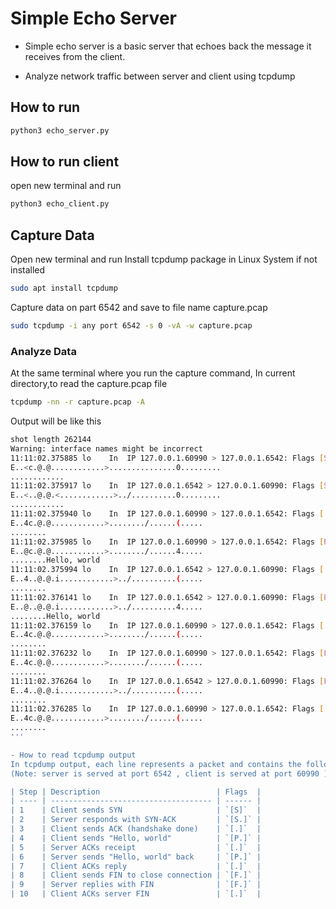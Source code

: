# Simple Echo Server

- Simple echo server is a basic server that echoes back the message it receives from the client.

- Analyze network traffic  between server and client using tcpdump

## How to run

```bash
python3 echo_server.py
```

## How to run client
open new terminal and run
```bash
python3 echo_client.py
```

## Capture Data
Open new terminal and run
Install tcpdump package in Linux System if not installed
```bash
sudo apt install tcpdump    
```
Capture data on part 6542 and save to file name capture.pcap
```bash
sudo tcpdump -i any port 6542 -s 0 -vA -w capture.pcap
```
### Analyze Data
At the same terminal where you run the capture command, In current directory,to read the capture.pcap file
```bash
tcpdump -nn -r capture.pcap -A
```

Output will be like this
```bash
shot length 262144
Warning: interface names might be incorrect
11:11:02.375885 lo    In  IP 127.0.0.1.60990 > 127.0.0.1.6542: Flags [S], seq 3700300803, win 65495, options [mss 65495,sackOK,TS val 3623601823 ecr 0,nop,wscale 7], length 0
E..<c.@.@............>...............0.........
............
11:11:02.375917 lo    In  IP 127.0.0.1.6542 > 127.0.0.1.60990: Flags [S.], seq 381104031, ack 3700300804, win 65483, options [mss 65495,sackOK,TS val 3623601823 ecr 3623601823,nop,wscale 7], length 0
E..<..@.@.<............>../..........0.........
............
11:11:02.375940 lo    In  IP 127.0.0.1.60990 > 127.0.0.1.6542: Flags [.], ack 1, win 512, options [nop,nop,TS val 3623601823 ecr 3623601823], length 0
E..4c.@.@............>......../......(.....
........
11:11:02.375985 lo    In  IP 127.0.0.1.60990 > 127.0.0.1.6542: Flags [P.], seq 1:13, ack 1, win 512, options [nop,nop,TS val 3623601823 ecr 3623601823], length 12
E..@c.@.@............>......../......4.....
........Hello, world
11:11:02.375994 lo    In  IP 127.0.0.1.6542 > 127.0.0.1.60990: Flags [.], ack 13, win 512, options [nop,nop,TS val 3623601823 ecr 3623601823], length 0
E..4..@.@.i............>../..........(.....
........
11:11:02.376141 lo    In  IP 127.0.0.1.6542 > 127.0.0.1.60990: Flags [P.], seq 1:13, ack 13, win 512, options [nop,nop,TS val 3623601823 ecr 3623601823], length 12
E..@..@.@.i............>../..........4.....
........Hello, world
11:11:02.376159 lo    In  IP 127.0.0.1.60990 > 127.0.0.1.6542: Flags [.], ack 13, win 512, options [nop,nop,TS val 3623601823 ecr 3623601823], length 0
E..4c.@.@............>......../......(.....
........
11:11:02.376232 lo    In  IP 127.0.0.1.60990 > 127.0.0.1.6542: Flags [F.], seq 13, ack 13, win 512, options [nop,nop,TS val 3623601823 ecr 3623601823], length 0
E..4c.@.@............>......../......(.....
........
11:11:02.376264 lo    In  IP 127.0.0.1.6542 > 127.0.0.1.60990: Flags [F.], seq 13, ack 14, win 512, options [nop,nop,TS val 3623601823 ecr 3623601823], length 0
E..4..@.@.i............>../..........(.....
........
11:11:02.376285 lo    In  IP 127.0.0.1.60990 > 127.0.0.1.6542: Flags [.], ack 14, win 512, options [nop,nop,TS val 3623601823 ecr 3623601823], length 0
E..4c.@.@............>......../......(.....
........
'''

- How to read tcpdump output
In tcpdump output, each line represents a packet and contains the following information:
(Note: server is served at port 6542 , client is served at port 60990 )

| Step | Description                          | Flags  |
| ---- | ------------------------------------ | ------ |
| 1    | Client sends SYN                     | `[S]`  |
| 2    | Server responds with SYN-ACK         | `[S.]` |
| 3    | Client sends ACK (handshake done)    | `[.]`  |
| 4    | Client sends "Hello, world"          | `[P.]` |
| 5    | Server ACKs receipt                  | `[.]`  |
| 6    | Server sends "Hello, world" back     | `[P.]` |
| 7    | Client ACKs reply                    | `[.]`  |
| 8    | Client sends FIN to close connection | `[F.]` |
| 9    | Server replies with FIN              | `[F.]` |
| 10   | Client ACKs server FIN               | `[.]`  |



